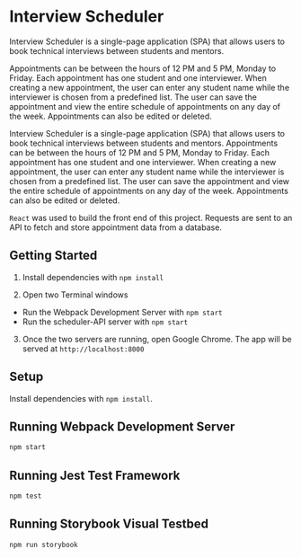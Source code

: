 # Interview Scheduler

Interview Scheduler is a single-page application (SPA) that allows users to book technical interviews between students and mentors.

Appointments can be between the hours of 12 PM and 5 PM, Monday to Friday. Each appointment has one student and one interviewer. When creating a new appointment, the user can enter any student name while the interviewer is chosen from a predefined list. The user can save the appointment and view the entire schedule of appointments on any day of the week. Appointments can also be edited or deleted.

Interview Scheduler is a single-page application (SPA) that allows users to book technical interviews between students and mentors. Appointments can be between the hours of 12 PM and 5 PM, Monday to Friday. Each appointment has one student and one interviewer. When creating a new appointment, the user can enter any student name while the interviewer is chosen from a predefined list. The user can save the appointment and view the entire schedule of appointments on any day of the week. Appointments can also be edited or deleted.

`React` was used to build the front end of this project. Requests are sent to an API to fetch and store appointment data from a database.

## Getting Started
1. Install dependencies with `npm install`

2. Open two Terminal windows
  - Run the Webpack Development Server with `npm start`
  - Run the scheduler-API server with `npm start`

3. Once the two servers are running, open Google Chrome. The app will be served at `http://localhost:8000`

## Setup

Install dependencies with `npm install`.

## Running Webpack Development Server

```sh
npm start
```

## Running Jest Test Framework

```sh
npm test
```

## Running Storybook Visual Testbed

```sh
npm run storybook
```
